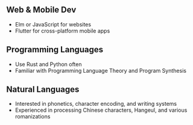 ## Web & Mobile Dev
* Elm or JavaScript for websites
* Flutter for cross-platform mobile apps

## Programming Languages
* Use Rust and Python often
* Familiar with Programming Language Theory and Program Synthesis

## Natural Languages
* Interested in phonetics, character encoding, and writing systems
* Experienced in processing Chinese characters, Hangeul, and various romanizations
